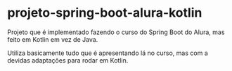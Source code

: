 # projeto-spring-boot-alura-kotlin
Projeto que é implementado fazendo o curso do Spring Boot do Alura, mas feito em Kotlin em vez de Java.

Utiliza basicamente tudo que é apresentando lá no curso, mas com a devidas adaptações para rodar em Kotlin.
